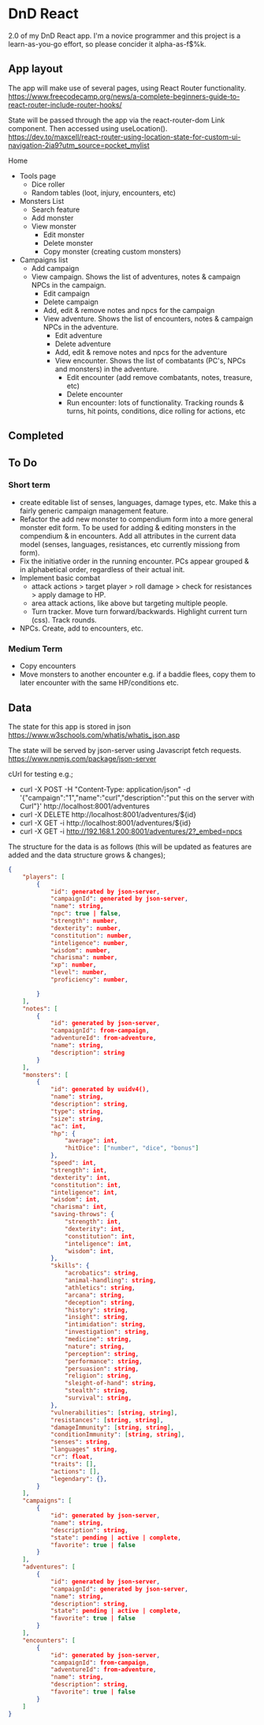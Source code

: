 # DnD React
 2.0 of my DnD React app. 
 I'm a novice programmer and this project is a learn-as-you-go effort, so please concider it alpha-as-f$%k.

## App layout
The app will make use of several pages, using React Router functionality. https://www.freecodecamp.org/news/a-complete-beginners-guide-to-react-router-include-router-hooks/

State will be passed through the app via the react-router-dom Link component. Then accessed using useLocation(). https://dev.to/maxcell/react-router-using-location-state-for-custom-ui-navigation-2ia9?utm_source=pocket_mylist

Home
* Tools page
    * Dice roller
    * Random tables (loot, injury, encounters, etc)
* Monsters List
    * Search feature
    * Add monster
    * View monster
        * Edit monster
        * Delete monster
        * Copy monster (creating custom monsters)
* Campaigns list
    * Add campaign
    * View campaign. Shows the list of adventures, notes & campaign NPCs in the campaign.
        * Edit campaign
        * Delete campaign
        * Add, edit & remove notes and npcs for the campaign 
        * View adventure. Shows the list of encounters, notes & campaign NPCs in the adventure.
            * Edit adventure
            * Delete adventure
            * Add, edit & remove notes and npcs for the adventure 
            * View encounter. Shows the list of combatants (PC's, NPCs and monsters) in the adventure.
                * Edit encounter (add remove combatants, notes, treasure, etc)
                * Delete encounter
                * Run encounter: lots of functionality. Tracking rounds & turns, hit points, conditions, dice rolling for actions, etc
     
 ## Completed

 ## To Do
 ### Short term
 * create editable list of senses, languages, damage types, etc. Make this a fairly generic campaign management feature. 
 * Refactor the add new monster to compendium form into a more general monster edit form. To be used for adding & editing monsters in the compendium & in encounters. Add all attributes in the current data model (senses, languages, resistances, etc currently missiong from form).
 * Fix the initiative order in the running encounter. PCs appear grouped & in alphabetical order, regardless of their actual init.
 * Implement basic combat
    * attack actions > target player > roll damage > check for resistances > apply damage to HP.
    * area attack actions, like above but targeting multiple people.
    * Turn tracker. Move turn forward/backwards. Highlight current turn (css). Track rounds.
* NPCs. Create, add to encounters, etc.
 ### Medium Term
 * Copy encounters
 * Move monsters to another encounter e.g. if a baddie flees, copy them to later encounter with the same HP/conditions etc. 

 ## Data
 The state for this app is stored in json https://www.w3schools.com/whatis/whatis_json.asp

The state will be served by json-server using Javascript fetch requests. https://www.npmjs.com/package/json-server

cUrl for testing e.g.;
* curl -X POST -H "Content-Type: application/json" -d '{"campaign":"1","name":"curl","description":"put this on the server with Curl"}' http://localhost:8001/adventures
*  curl -X DELETE http://localhost:8001/adventures/${id}
*  curl -X GET -i http://localhost:8001/adventures/${id}
*  curl -X  GET -i http://192.168.1.200:8001/adventures/2?_embed=npcs

The structure for the data is as follows (this will be updated as features are added and the data structure grows & changes);
```json
{
    "players": [
        {
            "id": generated by json-server,
            "campaignId": generated by json-server,
            "name": string,
            "npc": true | false,
            "strength": number,
            "dexterity": number,
            "constitution": number,
            "inteligence": number,
            "wisdom": number,
            "charisma": number,
            "xp": number,
            "level": number,
            "proficiency": number,

        }
    ],
    "notes": [
        {
            "id": generated by json-server,
            "campaignId": from-campaign,
            "adventureId": from-adventure,
            "name": string,
            "description": string
        }
    ],
    "monsters": [
        {
            "id": generated by uuidv4(),
            "name": string,
            "description": string,
            "type": string,
            "size": string,
            "ac": int,
            "hp": {
                "average": int,
                "hitDice": ["number", "dice", "bonus"]
            },
            "speed": int,
            "strength": int,
            "dexterity": int,
            "constitution": int,
            "inteligence": int,
            "wisdom": int,
            "charisma": int,
            "saving-throws": {
                "strength": int,
                "dexterity": int,
                "constitution": int,
                "inteligence": int,
                "wisdom": int,
            },
            "skills": {
                "acrobatics": string,
                "animal-handling": string,
                "athletics": string,
                "arcana": string,
                "deception": string,
                "history": string,
                "insight": string,
                "intimidation": string,
                "investigation": string,
                "medicine": string,
                "nature": string,
                "perception": string,
                "performance": string,
                "persuasion": string,
                "religion": string,
                "sleight-of-hand": string,
                "stealth": string,
                "survival": string,
            },
            "vulnerabilities": [string, string],
            "resistances": [string, string],
            "damageImmunity": [string, string],
            "conditionImmunity": [string, string],
            "senses": string,
            "languages" string,
            "cr": float,
            "traits": [],
            "actions": [],
            "legendary": {},
        }
    ],
    "campaigns": [
        {
            "id": generated by json-server,
            "name": string,
            "description": string,
            "state": pending | active | complete,
            "favorite": true | false
        }
    ],
    "adventures": [
        {
            "id": generated by json-server,
            "campaignId": generated by json-server,
            "name": string,
            "description": string,
            "state": pending | active | complete,
            "favorite": true | false
        }
    ],
    "encounters": [
        {
            "id": generated by json-server,
            "campaignId": from-campaign,
            "adventureId": from-adventure,
            "name": string,
            "description": string,
            "favorite": true | false
        }
    ]
}
```
